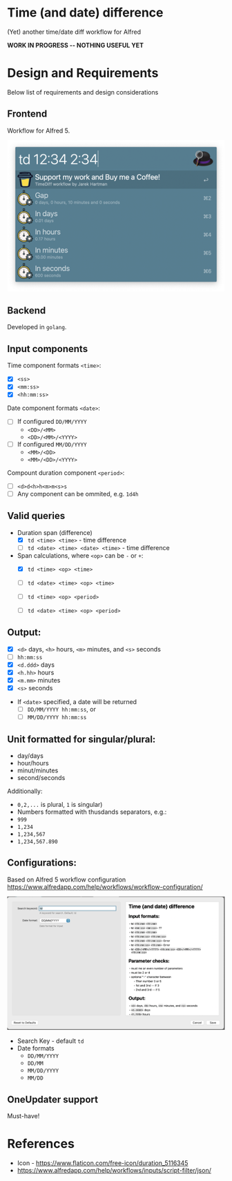 # Time (and date) difference
(Yet) another time/date diff workflow for Alfred

**WORK IN PROGRESS -- NOTHING USEFUL YET**

# Design and Requirements

Below list of requirements and design considerations

## Frontend

Workflow for Alfred 5.

![alt text](img/Usage1.png)

## Backend

Developed in `golang`.

## Input components

Time component formats `<time>`:
 - [X] `<ss>`
 - [X] `<mm:ss>`
 - [X] `<hh:mm:ss>`

Date component formats `<date>`:
 - [ ] If configured `DD/MM/YYYY`
     - `<DD>/<MM>`
     - `<DD>/<MM>/<YYYY>`
 - [ ] If configured `MM/DD/YYYY`
     - `<MM>/<DD>`
     - `<MM>/<DD>/<YYYY>`

Compount duration component `<period>`:
 -  [ ] `<d>d<h>h<m>m<s>s`
 -  [ ] Any component can be ommited, e.g. `1d4h`

## Valid queries
- Duration span (difference)
    - [X] `td <time> <time>` - time difference
    - [ ] `td <date> <time> <date> <time>` - time difference
- Span calculations, where `<op>` can be `-` or `+`:
    - [X] `td <time> <op> <time>`
    - [ ] `td <date> <time> <op> <time>`
    - [ ] `td <time> <op> <period>`
    - [ ] `td <date> <time> <op> <period>`



## Output:
- [X] `<d>` days, `<h>` hours, `<m>` minutes, and `<s>` seconds
- [ ] `hh:mm:ss`
- [X] `<d.ddd>` days
- [X] `<h.hh>` hours
- [X] `<m.mm>` minutes
- [X] `<s>` seconds
- If `<date>` specified, a date will be returned
    - [ ] `DD/MM/YYYY hh:mm:ss`, or
    - [ ] `MM/DD/YYYY hh:mm:ss`

## Unit formatted for singular/plural:
- day/days
- hour/hours
- minut/minutes
- second/seconds

Additionally:
- `0,2,...` is plural, `1` is singular)
- Numbers formatted with thusdands separators, e.g.:
- `999`
- `1,234`
- `1,234,567`
- `1,234,567.890`

## Configurations:

Based on Alfred 5 workflow configuration https://www.alfredapp.com/help/workflows/workflow-configuration/


![alt text](img/Configuration.png)

- Search Key - default `td`
- Date formats
    - `DD/MM/YYYY`
    - `DD/MM`
    - `MM/DD/YYYY`
    - `MM/DD`

## OneUpdater support

Must-have!

# References
* Icon - https://www.flaticon.com/free-icon/duration_5116345
* https://www.alfredapp.com/help/workflows/inputs/script-filter/json/
